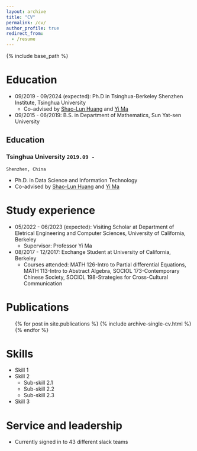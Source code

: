 ```yaml
---
layout: archive
title: "CV"
permalink: /cv/
author_profile: true
redirect_from:
  - /resume
---
```


{% include base_path %}

Education
======
* 09/2019 - 09/2024 (expected): Ph.D in Tsinghua-Berkeley Shenzhen Institute, Tsinghua University
  * Co-advised by [Shao-Lun Huang](https://sites.google.com/view/slhuang/) and [Yi Ma](https://people.eecs.berkeley.edu/~yima/)
* 09/2015 - 06/2019: B.S. in Department of Mathematics, Sun Yat-sen University

## Education

### **Tsinghua University** `2019.09 -`

```
Shenzhen, China
```

- Ph.D. in Data Science and Information Technology
- Co-advised by [Shao-Lun Huang](https://sites.google.com/view/slhuang/) and [Yi Ma](https://people.eecs.berkeley.edu/~yima/)


Study experience
======
* 05/2022 - 06/2023 (expected): Visiting Scholar at Department of Eletrical Engineering and Computer Sciences, University of California, Berkeley
  * Supervisor: Professor Yi Ma
* 08/2017 - 12/2017: Exchange Student at University of California, Berkeley
  * Courses attended: MATH 126-Intro to Partial differential Equations, MATH 113-Intro to Abstract Algebra, SOCIOL 173-Contemporary Chinese Society, SOCIOL 198-Strategies for Cross-Cultural Communication

Publications
======
  <ul>{% for post in site.publications %}
    {% include archive-single-cv.html %}
  {% endfor %}</ul>
  
Skills
======
* Skill 1
* Skill 2
  * Sub-skill 2.1
  * Sub-skill 2.2
  * Sub-skill 2.3
* Skill 3
  
Service and leadership
======
* Currently signed in to 43 different slack teams


